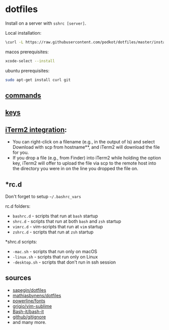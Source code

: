 # dotfiles

Install on a server with `sshrc [server]`.

Local installation:

```bash
\curl -L https://raw.githubusercontent.com/podkot/dotfiles/master/install | bash
```

macos prerequisites:

```bash
xcode-select --install
```

ubuntu prerequisites:

```bash
sudo apt-get install curl git
```

## [commands](COMMANDS.md)

## [keys](KEYS.md)

## [iTerm2 integration](https://iterm2.com/documentation-shell-integration.html):

- You can right-click on a filename (e.g., in the output of ls) and select Download with scp from hostname**, and iTerm2 will download the file for you.
- If you drop a file (e.g., from Finder) into iTerm2 while holding the option key, iTerm2 will offer to upload the file via scp to the remote host into the directory you were in on the line you dropped the file on.

## \*rc.d

Don't forget to setup `~/.bashrc_vars`

rc.d folders:

- `bashrc.d` - scripts that run at `bash` startup
- `shrc.d` - scripts that run at both `bash` and `zsh` startup
- `vimrc.d` - vim-scripts that run at `vim` startup
- `zshrc.d` - scripts that run at `zsh` startup

\*shrc.d scripts:

- `-mac.sh` - scripts that run only on macOS
- `-linux.sh` - scripts that run only on Linux
- `-desktop.sh` - scripts that don't run in ssh session

## sources

- [sapegin/dotfiles](https://github.com/sapegin/dotfiles)
- [mathiasbynens/dotfiles](https://github.com/mathiasbynens/dotfiles)
- [powerline/fonts](https://github.com/powerline/fonts)
- [grigio/vim-sublime](https://github.com/grigio/vim-sublime)
- [Bash-it/bash-it](https://github.com/Bash-it/bash-it)
- [github/gitignore](https://github.com/github/gitignore)
- and many more.

